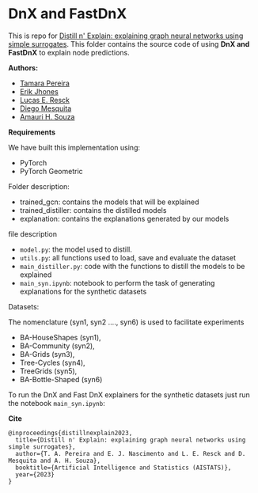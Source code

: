 
# DnX and FastDnX 

This is repo for [Distill n' Explain: explaining graph neural networks using simple surrogates](https://arxiv.org/abs/2303.10139). This folder contains the source code of using **DnX and FastDnX** to explain node predictions. 

**Authors:**

* [Tamara Pereira](https://scholar.google.com/citations?hl=pt-BR&user=OwB9En0AAAAJ)
* [Erik Jhones](https://scholar.google.com/citations?user=cg7qxqYAAAAJ&hl=pt-BR)
* [Lucas E. Resck](https://github.com/lucasresck)
* [Diego Mesquita](https://weakly-informative.github.io/)
* [Amauri H. Souza](https://amauriholanda.org/)

**Requirements**

We have built this implementation using:
 * PyTorch 
 * PyTorch Geometric

Folder description:
  * trained_gcn: contains the models that will be explained
  * trained_distiller: contains the distilled models
  * explanation: contains the explanations generated by our models

file description
  * `model.py`: the model used to distill.
  * `utils.py`: all functions used to load, save and evaluate the dataset
  * `main_distiller.py`: code with the functions to distill the models to be explained
  * `main_syn.ipynb`: notebook to perform the task of generating explanations for the synthetic datasets
  
Datasets: 

The nomenclature (syn1, syn2 ...., syn6) is used to facilitate experiments

  * BA-HouseShapes (syn1), 
  * BA-Community (syn2), 
  * BA-Grids (syn3), 
  * Tree-Cycles (syn4), 
  * TreeGrids (syn5), 
  * BA-Bottle-Shaped (syn6) 

To run the DnX and Fast DnX explainers for the synthetic datasets just run the notebook `main_syn.ipynb`:


**Cite**

``` 
@inproceedings{distillnexplain2023,
  title={Distill n' Explain: explaining graph neural networks using simple surrogates},
  author={T. A. Pereira and E. J. Nascimento and L. E. Resck and D. Mesquita and A. H. Souza},
  booktitle={Artificial Intelligence and Statistics (AISTATS)},
  year={2023}
}
```
